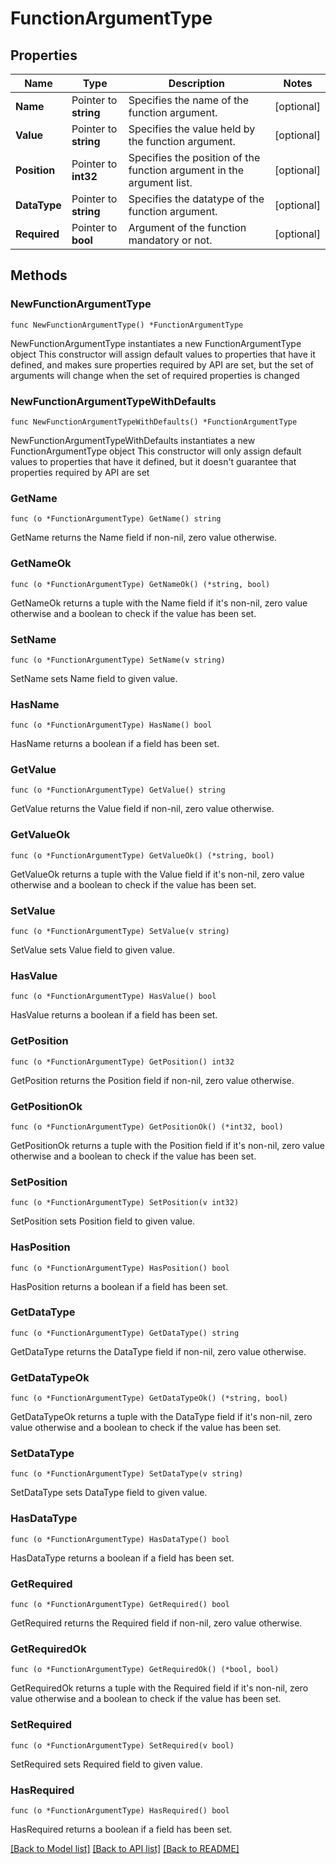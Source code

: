 # FunctionArgumentType

## Properties

Name | Type | Description | Notes
------------ | ------------- | ------------- | -------------
**Name** | Pointer to **string** | Specifies the name of the function argument. | [optional] 
**Value** | Pointer to **string** | Specifies the value held by the function argument. | [optional] 
**Position** | Pointer to **int32** | Specifies the position of the function argument in the argument list. | [optional] 
**DataType** | Pointer to **string** | Specifies the datatype of the function argument. | [optional] 
**Required** | Pointer to **bool** | Argument of the function mandatory or not. | [optional] 

## Methods

### NewFunctionArgumentType

`func NewFunctionArgumentType() *FunctionArgumentType`

NewFunctionArgumentType instantiates a new FunctionArgumentType object
This constructor will assign default values to properties that have it defined,
and makes sure properties required by API are set, but the set of arguments
will change when the set of required properties is changed

### NewFunctionArgumentTypeWithDefaults

`func NewFunctionArgumentTypeWithDefaults() *FunctionArgumentType`

NewFunctionArgumentTypeWithDefaults instantiates a new FunctionArgumentType object
This constructor will only assign default values to properties that have it defined,
but it doesn't guarantee that properties required by API are set

### GetName

`func (o *FunctionArgumentType) GetName() string`

GetName returns the Name field if non-nil, zero value otherwise.

### GetNameOk

`func (o *FunctionArgumentType) GetNameOk() (*string, bool)`

GetNameOk returns a tuple with the Name field if it's non-nil, zero value otherwise
and a boolean to check if the value has been set.

### SetName

`func (o *FunctionArgumentType) SetName(v string)`

SetName sets Name field to given value.

### HasName

`func (o *FunctionArgumentType) HasName() bool`

HasName returns a boolean if a field has been set.

### GetValue

`func (o *FunctionArgumentType) GetValue() string`

GetValue returns the Value field if non-nil, zero value otherwise.

### GetValueOk

`func (o *FunctionArgumentType) GetValueOk() (*string, bool)`

GetValueOk returns a tuple with the Value field if it's non-nil, zero value otherwise
and a boolean to check if the value has been set.

### SetValue

`func (o *FunctionArgumentType) SetValue(v string)`

SetValue sets Value field to given value.

### HasValue

`func (o *FunctionArgumentType) HasValue() bool`

HasValue returns a boolean if a field has been set.

### GetPosition

`func (o *FunctionArgumentType) GetPosition() int32`

GetPosition returns the Position field if non-nil, zero value otherwise.

### GetPositionOk

`func (o *FunctionArgumentType) GetPositionOk() (*int32, bool)`

GetPositionOk returns a tuple with the Position field if it's non-nil, zero value otherwise
and a boolean to check if the value has been set.

### SetPosition

`func (o *FunctionArgumentType) SetPosition(v int32)`

SetPosition sets Position field to given value.

### HasPosition

`func (o *FunctionArgumentType) HasPosition() bool`

HasPosition returns a boolean if a field has been set.

### GetDataType

`func (o *FunctionArgumentType) GetDataType() string`

GetDataType returns the DataType field if non-nil, zero value otherwise.

### GetDataTypeOk

`func (o *FunctionArgumentType) GetDataTypeOk() (*string, bool)`

GetDataTypeOk returns a tuple with the DataType field if it's non-nil, zero value otherwise
and a boolean to check if the value has been set.

### SetDataType

`func (o *FunctionArgumentType) SetDataType(v string)`

SetDataType sets DataType field to given value.

### HasDataType

`func (o *FunctionArgumentType) HasDataType() bool`

HasDataType returns a boolean if a field has been set.

### GetRequired

`func (o *FunctionArgumentType) GetRequired() bool`

GetRequired returns the Required field if non-nil, zero value otherwise.

### GetRequiredOk

`func (o *FunctionArgumentType) GetRequiredOk() (*bool, bool)`

GetRequiredOk returns a tuple with the Required field if it's non-nil, zero value otherwise
and a boolean to check if the value has been set.

### SetRequired

`func (o *FunctionArgumentType) SetRequired(v bool)`

SetRequired sets Required field to given value.

### HasRequired

`func (o *FunctionArgumentType) HasRequired() bool`

HasRequired returns a boolean if a field has been set.


[[Back to Model list]](../README.md#documentation-for-models) [[Back to API list]](../README.md#documentation-for-api-endpoints) [[Back to README]](../README.md)


